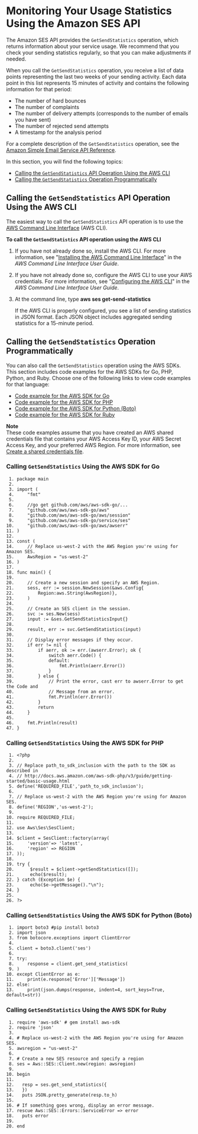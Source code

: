 # Monitoring Your Usage Statistics Using the Amazon SES API<a name="monitor-sending-activity-api"></a>

The Amazon SES API provides the `GetSendStatistics` operation, which returns information about your service usage\. We recommend that you check your sending statistics regularly, so that you can make adjustments if needed\.

When you call the `GetSendStatistics` operation, you receive a list of data points representing the last two weeks of your sending activity\. Each data point in this list represents 15 minutes of activity and contains the following information for that period:
+ The number of hard bounces
+ The number of complaints
+ The number of delivery attempts \(corresponds to the number of emails you have sent\)
+ The number of rejected send attempts
+ A timestamp for the analysis period

For a complete description of the `GetSendStatistics` operation, see the [Amazon Simple Email Service API Reference](https://docs.aws.amazon.com/ses/latest/APIReference/GetSendStatistics.html)\.

In this section, you will find the following topics:
+ [Calling the `GetSendStatistics` API Operation Using the AWS CLI](#monitor-sending-activity-api-cli)
+ [Calling the `GetSendStatistics` Operation Programmatically](#monitor-sending-activity-api-sdk)

## Calling the `GetSendStatistics` API Operation Using the AWS CLI<a name="monitor-sending-activity-api-cli"></a>

The easiest way to call the `GetSendStatistics` API operation is to use the [AWS Command Line Interface](https://aws.amazon.com/cli) \(AWS CLI\)\.

**To call the `GetSendStatistics` API operation using the AWS CLI**

1. If you have not already done so, install the AWS CLI\. For more information, see "[Installing the AWS Command Line Interface](https://docs.aws.amazon.com/cli/latest/userguide/installing.html)" in the *AWS Command Line Interface User Guide*\.

1. If you have not already done so, configure the AWS CLI to use your AWS credentials\. For more information, see "[Configuring the AWS CLI](https://docs.aws.amazon.com/cli/latest/userguide/cli-chap-getting-started.html)" in the *AWS Command Line Interface User Guide*\.

1. At the command line, type **aws ses get\-send\-statistics**

   If the AWS CLI is properly configured, you see a list of sending statistics in JSON format\. Each JSON object includes aggregated sending statistics for a 15\-minute period\.

## Calling the `GetSendStatistics` Operation Programmatically<a name="monitor-sending-activity-api-sdk"></a>

You can also call the `GetSendStatistics` operation using the AWS SDKs\. This section includes code examples for the AWS SDKs for Go, PHP, Python, and Ruby\. Choose one of the following links to view code examples for that language:
+ [Code example for the AWS SDK for Go](#code-example-getsendstatistics-golang)
+ [Code example for the AWS SDK for PHP](#code-example-getsendstatistics-php)
+ [Code example for the AWS SDK for Python \(Boto\)](#code-example-getsendstatistics-python)
+ [Code example for the AWS SDK for Ruby](#code-example-getsendstatistics-ruby)

**Note**  
These code examples assume that you have created an AWS shared credentials file that contains your AWS Access Key ID, your AWS Secret Access Key, and your preferred AWS Region\. For more information, see [Create a shared credentials file](create-shared-credentials-file.md)\.

### Calling `GetSendStatistics` Using the AWS SDK for Go<a name="code-example-getsendstatistics-golang"></a>

```
 1. package main
 2.     
 3. import (
 4.     "fmt"
 5.     
 6.     //go get github.com/aws/aws-sdk-go/...
 7.     "github.com/aws/aws-sdk-go/aws"
 8.     "github.com/aws/aws-sdk-go/aws/session"
 9.     "github.com/aws/aws-sdk-go/service/ses"
10.     "github.com/aws/aws-sdk-go/aws/awserr"
11. )
12.     
13. const (
14.     // Replace us-west-2 with the AWS Region you're using for Amazon SES.
15.     AwsRegion = "us-west-2"
16. )
17.     
18. func main() {
19.     
20.     // Create a new session and specify an AWS Region.
21.     sess, err := session.NewSession(&aws.Config{
22.         Region:aws.String(AwsRegion)},
23.     )
24.     
25.     // Create an SES client in the session.
26.     svc := ses.New(sess)
27.     input := &ses.GetSendStatisticsInput{}
28.     
29.     result, err := svc.GetSendStatistics(input)
30.     
31.     // Display error messages if they occur.
32.     if err != nil {
33.         if aerr, ok := err.(awserr.Error); ok {
34.             switch aerr.Code() {
35.             default:
36.                 fmt.Println(aerr.Error())
37.             }
38.         } else {
39.             // Print the error, cast err to awserr.Error to get the Code and
40.             // Message from an error.
41.             fmt.Println(err.Error())
42.         }
43.         return
44.     }
45.     
46.     fmt.Println(result)
47. }
```

### Calling `GetSendStatistics` Using the AWS SDK for PHP<a name="code-example-getsendstatistics-php"></a>

```
 1. <?php
 2. 
 3. // Replace path_to_sdk_inclusion with the path to the SDK as described in 
 4. // http://docs.aws.amazon.com/aws-sdk-php/v3/guide/getting-started/basic-usage.html
 5. define('REQUIRED_FILE','path_to_sdk_inclusion');
 6.                                                   
 7. // Replace us-west-2 with the AWS Region you're using for Amazon SES.
 8. define('REGION','us-west-2'); 
 9. 
10. require REQUIRED_FILE;
11. 
12. use Aws\Ses\SesClient;
13. 
14. $client = SesClient::factory(array(
15.     'version'=> 'latest',     
16.     'region' => REGION
17. ));
18. 
19. try {
20.      $result = $client->getSendStatistics([]);
21. 	 echo($result);
22. } catch (Exception $e) {
23.      echo($e->getMessage()."\n");
24. }
25. 
26. ?>
```

### Calling `GetSendStatistics` Using the AWS SDK for Python \(Boto\)<a name="code-example-getsendstatistics-python"></a>

```
 1. import boto3 #pip install boto3
 2. import json
 3. from botocore.exceptions import ClientError
 4. 
 5. client = boto3.client('ses')
 6. 
 7. try:
 8.     response = client.get_send_statistics(
 9. )
10. except ClientError as e:
11.     print(e.response['Error']['Message'])
12. else:
13.     print(json.dumps(response, indent=4, sort_keys=True, default=str))
```

### Calling `GetSendStatistics` Using the AWS SDK for Ruby<a name="code-example-getsendstatistics-ruby"></a>

```
 1. require 'aws-sdk' # gem install aws-sdk
 2. require 'json'
 3. 
 4. # Replace us-west-2 with the AWS Region you're using for Amazon SES.
 5. awsregion = "us-west-2"
 6. 
 7. # Create a new SES resource and specify a region
 8. ses = Aws::SES::Client.new(region: awsregion)
 9. 
10. begin
11. 
12.   resp = ses.get_send_statistics({
13.   })
14.   puts JSON.pretty_generate(resp.to_h)
15. 
16. # If something goes wrong, display an error message.
17. rescue Aws::SES::Errors::ServiceError => error
18.   puts error
19. 
20. end
```